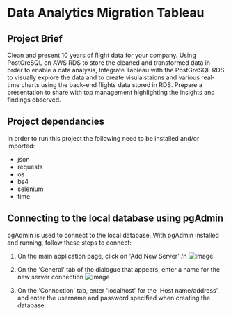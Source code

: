 # Data Analytics Migration Tableau

## Project Brief 
Clean and present 10 years of flight data for your company. Using PostGreSQL on AWS RDS to store the cleaned and transformed data in order to enable a data analysis, 
Integrate Tableau with the PostGreSQL RDS to visually explore the data and to create visulaistaions and various real-time charts using the back-end flights data stored in RDS.
Prepare a presentation to share with top management highlighting the insights and findings observed.

## Project dependancies 
In order to run this project the following need to be installed and/or imported:
- json
- requests
- os
- bs4
- selenium
- time


## Connecting to the local database using pgAdmin
pgAdmin is used to connect to the local database. With pgAdmin installed and running, follow these steps to connect:

1. On the main application page, click on 'Add New Server' /n
![image](https://github.com/Mat-Zawadzki/data-analytics-migration-to-tableau/assets/114954374/06f2a958-9ffa-44b5-866e-cbb2961752c9)

2. On the 'General' tab of the dialogue that appears, enter a name for the new server connection
![image](https://github.com/Mat-Zawadzki/data-analytics-migration-to-tableau/assets/114954374/741d2bf6-0e7a-4f15-857b-eeb1bcb2e380)

3. On the 'Connection' tab, enter 'localhost' for the 'Host name/address', and enter the username and password specified when creating the database.
